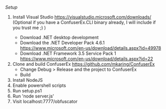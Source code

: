 *Setup*
1. Install Visual Studio https://visualstudio.microsoft.com/downloads/ (Optional if you have a ConfuserEx.CLI binary already, I will include <eventually> if you trust me ;) )
    * Download .NET desktop development
    * Download the .NET Developer Pack 4.6.1 https://www.microsoft.com/en-us/download/details.aspx?id=49978
    * Download .NET Framework 3.5 Service Pack 1 https://www.microsoft.com/en-us/download/details.aspx?id=22
2. Clone and build ConfuserEx https://github.com/mkaring/ConfuserEx
    * Change Debug > Release and the project to ConfuserEx
    * Build
3. Install NodeJS
4. Enable powershell scripts
5. Run setup.ps1
6. Run 'node server.js'
7. Visit localhost:7777/obfuscator
